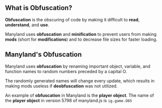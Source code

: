 ## What is Obfuscation?

**Obfuscation** is the obscuring of code by making it difficult to **read**, **understand**, and **use**. 

Manyland uses **obfuscation** and **minification** to prevent users from making **mods** (short for **modifications**) and to decrease file sizes for faster loading.

## Manyland's Obfuscation

Manyland uses **obfuscation** by renaming important object, variable, and function names to random numbers preceded by a capital O. 

The randomly generated names will change every update, which results in making mods useless if **deobfuscation** was not utilized.

An example of **obfuscation** in Manyland is the **player object**. The name of the **player object** in version 5798 of manyland.js is ```ig.game.O65```